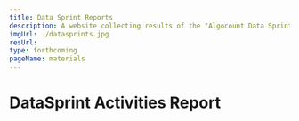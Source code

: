 ```yaml
---
title: Data Sprint Reports
description: A website collecting results of the "Algocount Data Sprint"
imgUrl: ./datasprints.jpg
resUrl: 
type: forthcoming
pageName: materials
---
```


# DataSprint Activities Report
